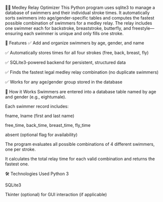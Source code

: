 🏊‍♂️ Medley Relay Optimizer
This Python program uses sqlite3 to manage a database of swimmers and their individual stroke times. It automatically sorts swimmers into age/gender-specific tables and computes the fastest possible combination of swimmers for a medley relay. The relay includes one swimmer each for backstroke, breaststroke, butterfly, and freestyle—ensuring each swimmer is unique and only fills one stroke.

🚀 Features
✅ Add and organize swimmers by age, gender, and name

✅ Automatically stores times for all four strokes (free, back, breast, fly)

✅ SQLite3-powered backend for persistent, structured data

✅ Finds the fastest legal medley relay combination (no duplicate swimmers)

✅ Works for any age/gender group stored in the database

🧠 How it Works
Swimmers are entered into a database table named by age and gender (e.g., eightumale).

Each swimmer record includes:

fname, lname (first and last name)

free_time, back_time, breast_time, fly_time

absent (optional flag for availability)

The program evaluates all possible combinations of 4 different swimmers, one per stroke.

It calculates the total relay time for each valid combination and returns the fastest one.

🛠️ Technologies Used
Python 3

SQLite3

Tkinter (optional) for GUI interaction (if applicable)
